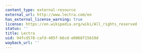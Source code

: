 ```yaml
---
content_type: external-resource
external_url: http://www.lectra.com/en
has_external_license_warning: true
license: https://en.wikipedia.org/wiki/All_rights_reserved
status: ''
title: Lectra
uid: 94fcd578-cafd-405f-b6cd-e0068f15619d
wayback_url: ''
---
```

